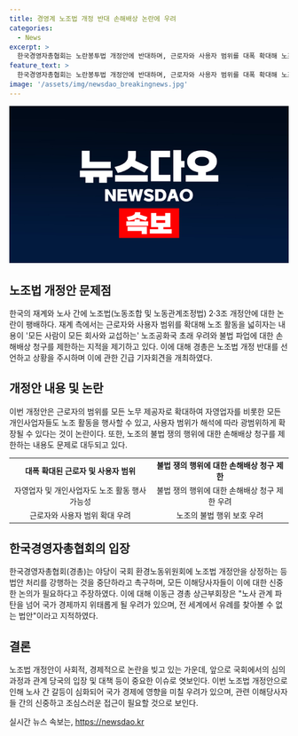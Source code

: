 ```yaml
---
title: 경영계 노조법 개정 반대 손해배상 논란에 우려
categories:
  - News
excerpt: >
  한국경영자총협회는 노란봉투법 개정안에 반대하며, 근로자와 사용자 범위를 대폭 확대해 노조공화국을 우려하고, 불법 파업에 대한 손해배상 청구를 제한하는 등의 내용을 지적했다. 이에 관련하여 이동근 경총 상근부회장은 야당의 개악안은 국가 경제에 위협을 가할 것이라며 우려를 표명했다. 노조법 개정안은 근로자와 사용자 범위를 확대하여 노조의 권한을 늘리고, 노조의 불법 쟁의 행위에 대한 손해배상 청구를 제한하는 점에서 논란을 빚고 있다.
feature_text: >
  한국경영자총협회는 노란봉투법 개정안에 반대하며, 근로자와 사용자 범위를 대폭 확대해 노조공화국을 우려하고, 불법 파업에 대한 손해배상 청구를 제한하는 등의 내용을 지적했다. 이에 관련하여 이동근 경총 상근부회장은 야당의 개악안은 국가 경제에 위협을 가할 것이라며 우려를 표명했다. 노조법 개정안은 근로자와 사용자 범위를 확대하여 노조의 권한을 늘리고, 노조의 불법 쟁의 행위에 대한 손해배상 청구를 제한하는 점에서 논란을 빚고 있다.
image: '/assets/img/newsdao_breakingnews.jpg'
---
```


<p><img src="/assets/img/newsdao_breakingnews.jpg" alt="implanttips 속보" /></p>

<h2 data-ke-size="size26">노조법 개정안 문제점</h2>

<p data-ke-size="size16">한국의 재계와 노사 간에 노조법(노동조합 및 노동관계조정법) 2·3조 개정안에 대한 논란이 팽배하다. 재계 측에서는 근로자와 사용자 범위를 확대해 노조 활동을 넓히자는 내용이 '모든 사람이 모든 회사와 교섭하는' 노조공화국 초래 우려와 불법 파업에 대한 손해배상 청구를 제한하는 지적을 제기하고 있다. 이에 대해 경총은 노조법 개정 반대를 선언하고 상황을 주시하며 이에 관한 긴급 기자회견을 개최하였다.</p>

<h2 data-ke-size="size26">개정안 내용 및 논란</h2>

<p data-ke-size="size16">이번 개정안은 근로자의 범위를 모든 노무 제공자로 확대하여 자영업자를 비롯한 모든 개인사업자들도 노조 활동을 행사할 수 있고, 사용자 범위가 해석에 따라 광범위하게 확장될 수 있다는 것이 논란이다. 또한, 노조의 불법 쟁의 행위에 대한 손해배상 청구를 제한하는 내용도 문제로 대두되고 있다.</p>

<table>
  <tr>
    <td style="text-align: center; height: 17px;"><b>대폭 확대된 근로자 및 사용자 범위</b></td>
    <td style="text-align: center; height: 17px;"><b>불법 쟁의 행위에 대한 손해배상 청구 제한</b></td>
  </tr>
  <tr>
    <td style="text-align: center; height: 17px;">자영업자 및 개인사업자도 노조 활동 행사 가능성</td>
    <td style="text-align: center; height: 17px;">불법 쟁의 행위에 대한 손해배상 청구 제한 우려</td>
  </tr>
  <tr>
    <td style="text-align: center; height: 17px;">근로자와 사용자 범위 확대 우려</td>
    <td style="text-align: center; height: 17px;">노조의 불법 행위 보호 우려</td>
  </tr>
</table>

<h2 data-ke-size="size26">한국경영자총협회의 입장</h2>

<p data-ke-size="size16">한국경영자총협회(경총)는 야당이 국회 환경노동위원회에 노조법 개정안을 상정하는 등 법안 처리를 강행하는 것을 중단하라고 촉구하며, 모든 이해당사자들이 이에 대한 신중한 논의가 필요하다고 주장하였다. 이에 대해 이동근 경총 상근부회장은 "노사 관계 파탄을 넘어 국가 경제까지 위태롭게 될 우려가 있으며, 전 세계에서 유례를 찾아볼 수 없는 법안"이라고 지적하였다.</p>

<h2 data-ke-size="size26">결론</h2>

<p data-ke-size="size16">노조법 개정안이 사회적, 경제적으로 논란을 빚고 있는 가운데, 앞으로 국회에서의 심의 과정과 관계 당국의 입장 및 대책 등이 중요한 이슈로 엿보인다. 이번 노조법 개정안으로 인해 노사 간 갈등이 심화되어 국가 경제에 영향을 미칠 우려가 있으며, 관련 이해당사자들 간의 신중하고 조심스러운 접근이 필요할 것으로 보인다.</p>
실시간 뉴스 속보는, <a href="https://newsdao.kr" rel="dofollow">https://newsdao.kr</a>


